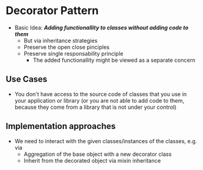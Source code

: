 # Decorator Pattern
+ Basic Idea: ***Adding functionallity to classes without adding code to them***
    - But via inheritance strategies
    - Preserve the open close pinciples
    - Preserve single responsability principle
        * The added functionallity might be viewed as a separate concern

## Use Cases
+ You don't have access to the source code of classes that you use in your application or library (or you are not able to add code to them, because they come from a library that is not under your control)

## Implementation approaches
+ We need to interact with the given classes/instances of the classes, e.g. via
    - Aggregation of the base object with a new decorator class
    - Inherit from the decorated object via mixin inheritance